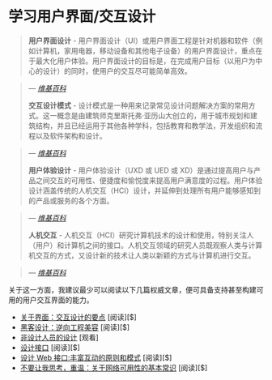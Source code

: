 # 学习用户界面/交互设计

> **用户界面设计** - 用户界面设计（UI）或用户界面工程是针对机器和软件（例如计算机，家用电器，移动设备和其他电子设备）的用户界面设计，重点在于最大化用户体验。用户界面设计的目标是，在完成用户目标（以用户为中心的设计）的同时，使用户的交互尽可能简单高效。

><cite>&#8212; [维基百科](https://en.wikipedia.org/wiki/User_interface_design)</cite>
> 
> **交互设计模式** - 设计模式是一种用来记录常见设计问题解决方案的常用方式。这一概念是由建筑师克里斯托弗·亚历山大创立的，用于城市规划和建筑结构，并且已经运用于其他各种学科，包括教育和教学法，开发组织和流程以及软件架构和设计。

><cite>&#8212; [维基百科](https://en.wikipedia.org/wiki/Design_pattern)</cite>
>  
> **用户体验设计** - 用户体验设计（UXD 或 UED 或 XD）是通过提高用户与产品之间交互的可用性、便捷度和愉悦度来提高用户满意度的过程。用户体验设计涵盖传统的人机交互（HCI）设计，并延伸到处理所有用户能够感知到的产品或服务的各个方面。

><cite>&#8212; [维基百科](https://en.wikipedia.org/wiki/User_experience_design)</cite>
>  
> **人机交互** - 人机交互（HCI）研究计算机技术的设计和使用，特别关注人（用户）和计算机之间的接口。人机交互领域的研究人员既观察人类与计算机交互的方式，又设计新的技术让人类以新颖的方式与计算机进行交互。

><cite>&#8212; [维基百科](https://en.wikipedia.org/wiki/Human%E2%80%93computer_interaction)</cite>

关于这一方面，我建议最少可以阅读以下几篇权威文章，便可具备支持甚至构建可用的用户交互界面的能力。

* [关于界面：交互设计的要点](https://www.amazon.com/About-Face-Essentials-Interaction-Design-ebook/dp/B00MFPZ9UY/?&_encoding=UTF8&tag=frontend-handbook-20&linkCode=ur2&linkId=c723c84ad4d246cb7f1c4a737c5f38a4&camp=1789&creative=9325) [阅读][$]
* [黑客设计：逆向工程美容](https://www.amazon.com/Design-Hackers-Reverse-Engineering-Beauty/dp/1119998956/?&_encoding=UTF8&tag=frontend-handbook-20&linkCode=ur2&linkId=2a52f0968de21c03f069d857b9d92b37&camp=1789&creative=9325) [阅读][$]
* [非设计人员的设计](https://www.youtube.com/watch?v=ZbrzdMaumNk&feature=youtu.be) [观看]
* [设计接口](https://www.amazon.com/Designing-Interfaces-Jenifer-Tidwell/dp/1449379702/?&_encoding=UTF8&tag=frontend-handbook-20&linkCode=ur2&linkId=4539707bb145c676472472aab25eaa56&camp=1789&creative=9325) [阅读][$]
* [设计 Web 接口:丰富互动的原则和模式](https://www.amazon.com/Designing-Web-Interfaces-Principles-Interactions-ebook/dp/B0026OR33U/?&_encoding=UTF8&tag=frontend-handbook-20&linkCode=ur2&linkId=03fb59f4a4345732fae9ecdfaa5076ae&camp=1789&creative=9325) [阅读][$]
* [不要让我思考，重温：关于网络可用性的基本常识](https://www.amazon.com/Dont-Make-Think-Revisited-Usability/dp/0321965515/?&_encoding=UTF8&tag=frontend-handbook-20&linkCode=ur2&linkId=8b0b0771a9985e4e030ef1fe29cf6409&camp=1789&creative=9325) [阅读][$]


